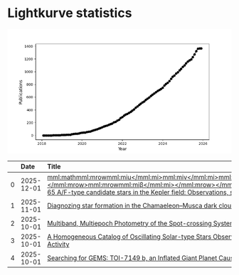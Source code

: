 
<h1>Lightkurve statistics</h1>
  
![publications](lightkurve-publications.png)  
  
|    | Date       | Title                                                                                                                                                                                                                                                                                                                                                                                                                                                                     | Author         |
|---:|:-----------|:--------------------------------------------------------------------------------------------------------------------------------------------------------------------------------------------------------------------------------------------------------------------------------------------------------------------------------------------------------------------------------------------------------------------------------------------------------------------------|:---------------|
|  0 | 2025-12-01 | [<mml:math><mml:mrow><mml:mi>u</mml:mi><mml:mi>v</mml:mi><mml:mi>b</mml:mi><mml:mi>y</mml:mi><mml:mo>‑</mml:mo><mml:msub><mml:mrow><mml:mi>H</mml:mi></mml:mrow><mml:mrow><mml:mi>β</mml:mi></mml:mrow></mml:msub><mml:mspace></mml:mspace></mml:mrow></mml:math> Photoelectric photometry of 65 A/F-type candidate stars in the Kepler field: Observations, stellar parameters and variability analysis](https://ui.adsabs.harvard.edu/abs/2025NewA..12102436F/abstract) | Fox-Machado, L |
|  1 | 2025-11-01 | [Diagnozing star formation in the Chamaeleon–Musca dark cloud complex](https://ui.adsabs.harvard.edu/abs/2025NewA..12002421C/abstract)                                                                                                                                                                                                                                                                                                                                    | Chen, H        |
|  2 | 2025-10-01 | [Multiband, Multiepoch Photometry of the Spot-crossing System TOI-3884: Refined System Geometry and Spot Properties](https://ui.adsabs.harvard.edu/abs/2025AJ....170..204M/abstract)                                                                                                                                                                                                                                                                                      | Mori, M        |
|  3 | 2025-10-01 | [A Homogeneous Catalog of Oscillating Solar-type Stars Observed by the Kepler Mission and a New Amplitude Scaling Relation Including Chromospheric Activity](https://ui.adsabs.harvard.edu/abs/2025AJ....170..212S/abstract)                                                                                                                                                                                                                                              | Sayeed, M      |
|  4 | 2025-10-01 | [Searching for GEMS: TOI-7149 b, an Inflated Giant Planet Causing a 12% Transit of a Fully Convective M-dwarf](https://ui.adsabs.harvard.edu/abs/2025AJ....170..203K/abstract)                                                                                                                                                                                                                                                                                            | Kanodia, S     |

